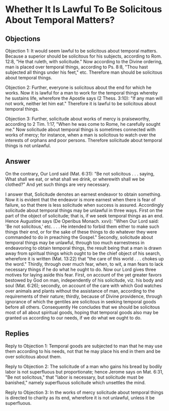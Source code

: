 # Whether It Is Lawful To Be Solicitous About Temporal Matters?

## Objections

Objection 1: It would seem lawful to be solicitous about temporal matters. Because a superior should be solicitous for his subjects, according to Rom. 12:8, "He that ruleth, with solicitude." Now according to the Divine ordering, man is placed over temporal things, according to Ps. 8:8, "Thou hast subjected all things under his feet," etc. Therefore man should be solicitous about temporal things.

Objection 2: Further, everyone is solicitous about the end for which he works. Now it is lawful for a man to work for the temporal things whereby he sustains life, wherefore the Apostle says (2 Thess. 3:10): "If any man will not work, neither let him eat." Therefore it is lawful to be solicitous about temporal things.

Objection 3: Further, solicitude about works of mercy is praiseworthy, according to 2 Tim. 1:17, "When he was come to Rome, he carefully sought me." Now solicitude about temporal things is sometimes connected with works of mercy; for instance, when a man is solicitous to watch over the interests of orphans and poor persons. Therefore solicitude about temporal things is not unlawful.

## Answer

On the contrary, Our Lord said (Mat. 6:31): "Be not solicitous . . . saying, What shall we eat, or what shall we drink, or wherewith shall we be clothed?" And yet such things are very necessary.

I answer that, Solicitude denotes an earnest endeavor to obtain something. Now it is evident that the endeavor is more earnest when there is fear of failure, so that there is less solicitude when success is assured. Accordingly solicitude about temporal things may be unlawful in three ways. First on the part of the object of solicitude; that is, if we seek temporal things as an end. Hence Augustine says (De Operibus Monach. xxvi): "When Our Lord said: 'Be not solicitous,' etc. . . . He intended to forbid them either to make such things their end, or for the sake of these things to do whatever they were commanded to do in preaching the Gospel." Secondly, solicitude about temporal things may be unlawful, through too much earnestness in endeavoring to obtain temporal things, the result being that a man is drawn away from spiritual things which ought to be the chief object of his search, wherefore it is written (Mat. 13:22) that "the care of this world . . . chokes up the word." Thirdly, through over much fear, when, to wit, a man fears to lack necessary things if he do what he ought to do. Now our Lord gives three motives for laying aside this fear. First, on account of the yet greater favors bestowed by God on man, independently of his solicitude, viz. his body and soul (Mat. 6:26); secondly, on account of the care with which God watches over animals and plants without the assistance of man, according to the requirements of their nature; thirdly, because of Divine providence, through ignorance of which the gentiles are solicitous in seeking temporal goods before all others. Consequently He concludes that we should be solicitous most of all about spiritual goods, hoping that temporal goods also may be granted us according to our needs, if we do what we ought to do.

## Replies

Reply to Objection 1: Temporal goods are subjected to man that he may use them according to his needs, not that he may place his end in them and be over solicitous about them.

Reply to Objection 2: The solicitude of a man who gains his bread by bodily labor is not superfluous but proportionate; hence Jerome says on Mat. 6:31, "Be not solicitous," that "labor is necessary, but solicitude must be banished," namely superfluous solicitude which unsettles the mind.

Reply to Objection 3: In the works of mercy solicitude about temporal things is directed to charity as its end, wherefore it is not unlawful, unless it be superfluous.